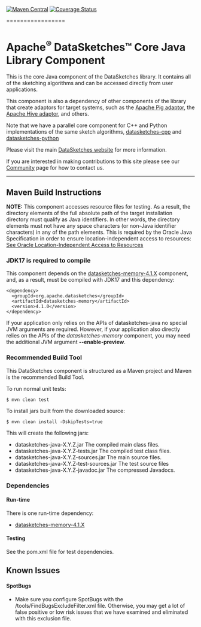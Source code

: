 <!--
    Licensed to the Apache Software Foundation (ASF) under one
    or more contributor license agreements.  See the NOTICE file
    distributed with this work for additional information
    regarding copyright ownership.  The ASF licenses this file
    to you under the Apache License, Version 2.0 (the
    "License"); you may not use this file except in compliance
    with the License.  You may obtain a copy of the License at

      http://www.apache.org/licenses/LICENSE-2.0

    Unless required by applicable law or agreed to in writing,
    software distributed under the License is distributed on an
    "AS IS" BASIS, WITHOUT WARRANTIES OR CONDITIONS OF ANY
    KIND, either express or implied.  See the License for the
    specific language governing permissions and limitations
    under the License.
-->

[![Maven Central](https://maven-badges.herokuapp.com/maven-central/org.apache.datasketches/datasketches-java/badge.svg)](https://maven-badges.herokuapp.com/maven-central/org.apache.datasketches/datasketches-java)
[![Coverage Status](https://coveralls.io/repos/github/apache/datasketches-java/badge.svg)](https://coveralls.io/github/apache/datasketches-java)

=================

# Apache<sup>&reg;</sup> DataSketches&trade; Core Java Library Component
This is the core Java component of the DataSketches library.  It contains all of the sketching algorithms and can be accessed directly from user applications. 

This component is also a dependency of other components of the library that create adaptors for target systems, such as the [Apache Pig adaptor](https://github.com/apache/datasketches-pig), the [Apache Hive adaptor](https://github.com/apache/datasketches-hive), and others.

Note that we have a parallel core component for C++ and Python implementations of the same sketch algorithms, 
[datasketches-cpp](https://github.com/apache/datasketches-cpp) and [datasketches-python](https://github.com/apache/datasketches-python)

Please visit the main [DataSketches website](https://datasketches.apache.org) for more information. 

If you are interested in making contributions to this site please see our [Community](https://datasketches.apache.org/docs/Community/) page for how to contact us.

---

## Maven Build Instructions
__NOTE:__ This component accesses resource files for testing. As a result, the directory elements of the full absolute path of the target installation directory must qualify as Java identifiers. In other words, the directory elements must not have any space characters (or non-Java identifier characters) in any of the path elements. This is required by the Oracle Java Specification in order to ensure location-independent access to resources: [See Oracle Location-Independent Access to Resources](https://docs.oracle.com/javase/8/docs/technotes/guides/lang/resources.html)

### JDK17 is required to compile
This component depends on the [datasketches-memory-4.1.X](https://github.com/apache/datasketches-memory/tree/4.1.X) component, 
and, as a result, must be compiled with JDK17 and this dependency:

```
<dependency>
  <groupId>org.apache.datasketches</groupId>
  <artifactId>datasketches-memory</artifactId>
  <version>4.1.0</version>
</dependency>
```

If your application only relies on the APIs of datasketches-java no special JVM arguments are required.
However, if your application also directly relies on the APIs of the *datasketches-memory* component, 
you may need the additional JVM argument **--enable-preview**.

### Recommended Build Tool
This DataSketches component is structured as a Maven project and Maven is the recommended Build Tool.

To run normal unit tests:

    $ mvn clean test

To install jars built from the downloaded source:

    $ mvn clean install -DskipTests=true

This will create the following jars:

* datasketches-java-X.Y.Z.jar The compiled main class files.
* datasketches-java-X.Y.Z-tests.jar The compiled test class files.
* datasketches-java-X.Y.Z-sources.jar The main source files.
* datasketches-java-X.Y.Z-test-sources.jar The test source files
* datasketches-java-X.Y.Z-javadoc.jar  The compressed Javadocs.

### Dependencies

#### Run-time
There is one run-time dependency: 

* [datasketches-memory-4.1.X](https://github.com/apache/datasketches-memory/tree/4.1.X)

#### Testing
See the pom.xml file for test dependencies.

## Known Issues

#### SpotBugs

* Make sure you configure SpotBugs with the /tools/FindBugsExcludeFilter.xml file. Otherwise, you may get a lot of false positive or low risk issues that we have examined and eliminated with this exclusion file.

